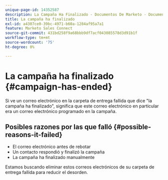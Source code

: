 ```yaml
---
unique-page-id: 14352587
description: La Campaña Ha Finalizado - Documentos De Marketo - Documentación Del Producto
title: La campaña ha finalizado
exl-id: a4307ce0-39bc-4971-b60a-1284af95a7a1
feature: Marketo Sales Connect
source-git-commit: 431bd258f9a68bbb9df7acf043085578d3d91b1f
workflow-type: tm+mt
source-wordcount: '75'
ht-degree: 0%

---
```


# La campaña ha finalizado {#campaign-has-ended}

Si ve un correo electrónico en la carpeta de entrega fallida que dice &quot;la campaña ha finalizado&quot;, significa que este correo electrónico en particular era un correo electrónico programado en la campaña.

## Posibles razones por las que falló {#possible-reasons-it-failed}

* El correo electrónico antes de rebotar
* Un contacto respondió y finalizó la campaña
* La campaña ha finalizado manualmente

Estamos buscando eliminar estos correos electrónicos de su carpeta de entrega fallida para reducir el desorden.
